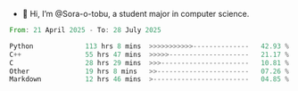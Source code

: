 - 👋 Hi, I’m @Sora-o-tobu, a student major in computer science.

<!--START_SECTION:waka-->

```rust
From: 21 April 2025 - To: 28 July 2025

Python             113 hrs 8 mins  >>>>>>>>>>>--------------   42.93 %
C++                55 hrs 47 mins  >>>>>--------------------   21.17 %
C                  28 hrs 29 mins  >>>----------------------   10.81 %
Other              19 hrs 8 mins   >>-----------------------   07.26 %
Markdown           12 hrs 46 mins  >------------------------   04.85 %
```

<!--END_SECTION:waka-->

<!---
<img align='center' src='https://raw.githubusercontent.com/Sora-o-tobu/Sora-o-tobu/main/OneLastSora.png' width='410px'>
--->
<!---
Sora-o-tobu/Sora-o-tobu is a ✨ special ✨ repository because its `README.md` (this file) appears on your GitHub profile.
You can click the Preview link to take a look at your changes.
--->
